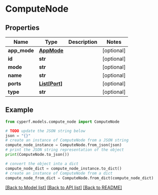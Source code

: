 # ComputeNode


## Properties

Name | Type | Description | Notes
------------ | ------------- | ------------- | -------------
**app_mode** | [**AppMode**](AppMode.md) |  | [optional] 
**id** | **str** |  | [optional] 
**mode** | **str** |  | [optional] 
**name** | **str** |  | [optional] 
**ports** | [**List[Port]**](Port.md) |  | [optional] 
**type** | **str** |  | [optional] 

## Example

```python
from cyperf.models.compute_node import ComputeNode

# TODO update the JSON string below
json = "{}"
# create an instance of ComputeNode from a JSON string
compute_node_instance = ComputeNode.from_json(json)
# print the JSON string representation of the object
print(ComputeNode.to_json())

# convert the object into a dict
compute_node_dict = compute_node_instance.to_dict()
# create an instance of ComputeNode from a dict
compute_node_from_dict = ComputeNode.from_dict(compute_node_dict)
```
[[Back to Model list]](../README.md#documentation-for-models) [[Back to API list]](../README.md#documentation-for-api-endpoints) [[Back to README]](../README.md)


